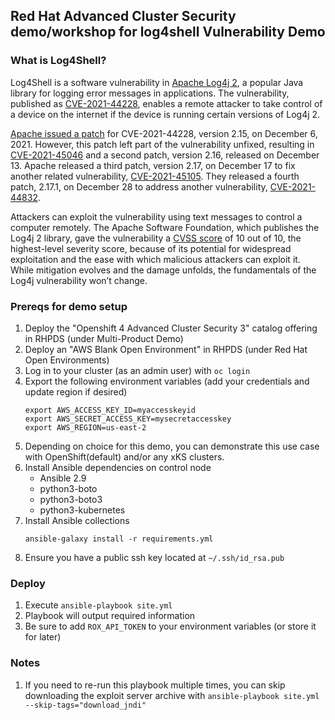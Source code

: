 ## Red Hat Advanced Cluster Security demo/workshop for log4shell Vulnerability Demo

### What is Log4Shell?
Log4Shell is a software vulnerability in [Apache Log4j 2](https://logging.apache.org/log4j/2.x/), a popular Java library for logging error messages in applications. The vulnerability, published as [CVE-2021-44228](https://cve.mitre.org/cgi-bin/cvename.cgi?name=CVE-2021-44228), enables a remote attacker to take control of a device on the internet if the device is running certain versions of Log4j 2.

[Apache issued a patch](https://logging.apache.org/log4j/2.x/security.html#cve-2021-44228) for CVE-2021-44228, version 2.15, on December 6, 2021. However, this patch left part of the vulnerability unfixed, resulting in [CVE-2021-45046](https://cve.mitre.org/cgi-bin/cvename.cgi?name=CVE-2021-45046) and a second patch, version 2.16, released on December 13. Apache released a third patch, version 2.17, on December 17 to fix another related vulnerability, [CVE-2021-45105](https://cve.mitre.org/cgi-bin/cvename.cgi?name=CVE-2021-45105). They released a fourth patch, 2.17.1, on December 28 to address another vulnerability, [CVE-2021-44832](https://cve.mitre.org/cgi-bin/cvename.cgi?name=CVE-2021-44832).

Attackers can exploit the vulnerability using text messages to control a computer remotely. The Apache Software Foundation, which publishes the Log4j 2 library, gave the vulnerability a [CVSS score](https://nvd.nist.gov/vuln-metrics/cvss) of 10 out of 10, the highest-level severity score, because of its potential for widespread exploitation and the ease with which malicious attackers can exploit it. While mitigation evolves and the damage unfolds, the fundamentals of the Log4j vulnerability won’t change.


### Prereqs for demo setup
1. Deploy the "Openshift 4 Advanced Cluster Security 3" catalog offering in RHPDS (under Multi-Product Demo)
2. Deploy an "AWS Blank Open Environment" in RHPDS (under Red Hat Open Environments)
3. Log in to your cluster (as an admin user) with `oc login`
4. Export the following environment variables (add your credentials and update region if desired)
    ```
    export AWS_ACCESS_KEY_ID=myaccesskeyid
    export AWS_SECRET_ACCESS_KEY=mysecretaccesskey
    export AWS_REGION=us-east-2
    ```
5. Depending on choice for this demo, you can demonstrate this use case with OpenShift(default) and/or any xKS clusters.    
6. Install Ansible dependencies on control node
   - Ansible 2.9
   - python3-boto
   - python3-boto3
   - python3-kubernetes
7. Install Ansible collections
   ```
   ansible-galaxy install -r requirements.yml
   ```
8. Ensure you have a public ssh key located at `~/.ssh/id_rsa.pub`

### Deploy
1. Execute `ansible-playbook site.yml`
2. Playbook will output required information
3. Be sure to add `ROX_API_TOKEN` to your environment variables (or store it for later)

### Notes
1. If you need to re-run this playbook multiple times, you can skip downloading the exploit server archive with `ansible-playbook site.yml --skip-tags="download_jndi"`
